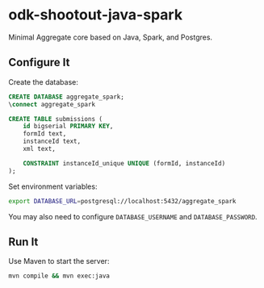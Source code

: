 odk-shootout-java-spark
=======================

Minimal Aggregate core based on Java, Spark, and Postgres.

Configure It
------------

Create the database:

```sql
CREATE DATABASE aggregate_spark;
\connect aggregate_spark

CREATE TABLE submissions (
    id bigserial PRIMARY KEY,
    formId text,
    instanceId text,
    xml text,

    CONSTRAINT instanceId_unique UNIQUE (formId, instanceId)
);
```

Set environment variables:

```bash
export DATABASE_URL=postgresql://localhost:5432/aggregate_spark
```

You may also need to configure `DATABASE_USERNAME` and `DATABASE_PASSWORD`.

Run It
------

Use Maven to start the server:

```bash
mvn compile && mvn exec:java
```
